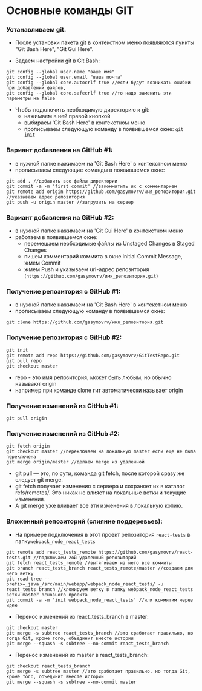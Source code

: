 # Основные команды GIT

### Устанавливаем git.
+ После установки пакета git
в контекстном меню появляются пункты "Git Bash Here", "Git Gui Here".

+ Задаем настройки git в Git Bash:
```
git config --global user.name "ваше имя"
git config --global user.email "ваша почта"
git config --global core.autocrlf true //если будут возникать ошибки при добавлении файлов,
git config --global core.safecrlf true //то надо заменить эти параметры на false
```
+ Чтобы подключить необходимую директорию к git:
    + нажимаем в ней правой кнопкой
    + выбираем 'Git Bash Here' в контекстном меню
    + прописываем следующую команду в появившемся окне: ```git init```


### Вариант добавления на GitHub #1:
+ в нужной папке нажимаем на 'Git Bash Here' в контекстном меню
+ прописываем следующие команды в появившемся окне:
```
git add . //добавить все файлы директории
git commit -a -m 'first commit' //закоммитить их с комментарием
git remote add origin https://github.com/gasymovrv/имя_репозитория.git //указываем адрес репозитория
git push -u origin master //загрузить на сервер
```


### Вариант добавления на GitHub #2:
+ в нужной папке нажимаем на 'Git Gui Here' в контекстном меню
+ работаем в появившемся окне:
    + перемещаем необходимые файлы из Unstaged Changes в Staged Changes
    + пишем комментарий коммита в окне Initial Commit Message, жмем Commit
    + жмем Push и указываем url-адрес репозитория (```https://github.com/gasymovrv/имя_репозитория.git```)



### Получение репозитория с GitHub #1:
+ в нужной папке нажимаем на 'Git Bash Here' в контекстном меню
+ прописываем следующую команду в появившемся окне:
```
git clone https://github.com/gasymovrv/имя_репозитория.git
```


### Получение репозитория с GitHub #2:
```
git init
git remote add repo https://github.com/gasymovrv/GitTestRepo.git
git pull repo
git checkout master
```
+ repo - это имя репозитория, может быть любым, но обычно называют origin
+ например при команде clone гит автоматически называет origin


### Получение изменений из GitHub #1:
```
git pull origin
```

### Получение изменений из GitHub #2:
```
git fetch origin
git checkout master //переключаем на локальную master если еще не была переключена
git merge origin/master //делаем merge из удаленной
```
+ git pull — это, по сути, команда git fetch, после которой сразу же следует git merge. 
+ git fetch получает изменения с сервера и сохраняет их в каталог refs/remotes/. Это никак не влияет на локальные ветки и текущие изменения. 
+ А git merge уже вливает все эти изменения в локальную копию.


### Вложенный репозиторий (слияние поддеревьев):
+ На примере подключения в этот проект репозитория ```react-tests``` в папку```webpack_node_react_tests```
```
git remote add react_tests_remote https://github.com/gasymovrv/react-tests.git //подключаем 2ой удаленный репозиторий 
git fetch react_tests_remote //вытягиваем из него все коммиты
git branch react_tests_branch react_tests_remote/master //создаем для него ветку
git read-tree --prefix=_java_/src/main/webapp/webpack_node_react_tests/ -u react_tests_branch //клонируем ветку в папку webpack_node_react_tests ветки master основного проекта
git commit -a -m 'init webpack_node_react_tests' //или коммитим через идею
```
+ Перенос изменений из react_tests_branch в master:
```
git checkout master
git merge -s subtree react_tests_branch //это сработает правильно, но тогда Git, кроме того, объединит вместе истории
git merge --squash -s subtree --no-commit react_tests_branch
```
+ Перенос изменений из master в react_tests_branch:
```
git checkout react_tests_branch
git merge -s subtree master //это сработает правильно, но тогда Git, кроме того, объединит вместе истории
git merge --squash -s subtree --no-commit master
```



